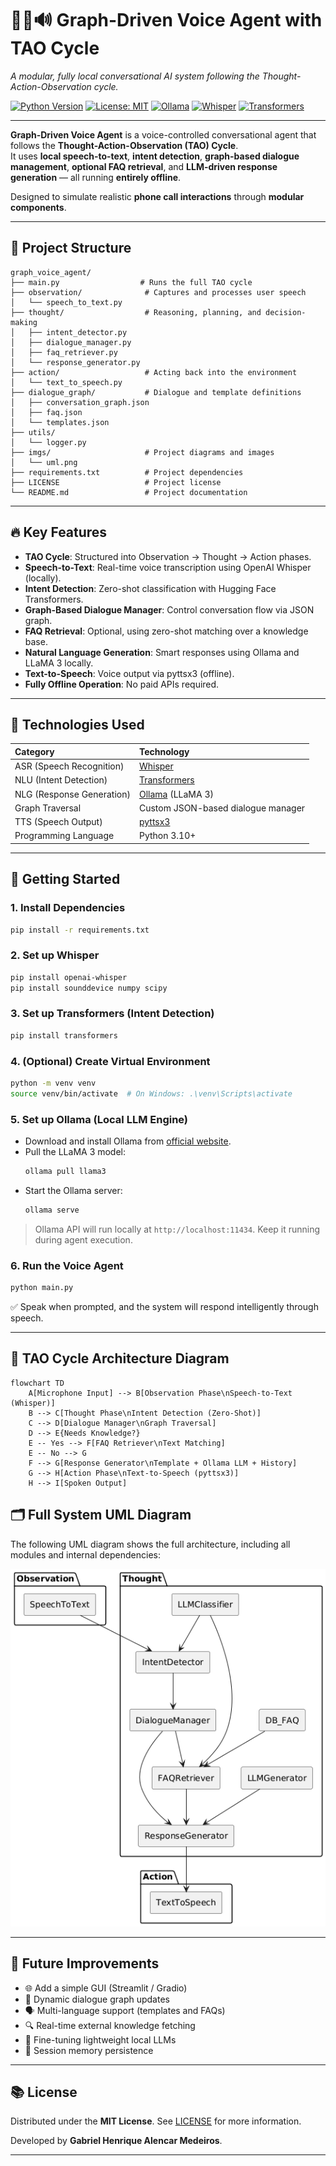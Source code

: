 # 🎤🧠🔊 Graph-Driven Voice Agent with TAO Cycle

_A modular, fully local conversational AI system following the Thought-Action-Observation cycle._

[![Python Version](https://img.shields.io/badge/python-3.10+-blue.svg)](https://www.python.org/downloads/)
[![License: MIT](https://img.shields.io/badge/License-MIT-yellow.svg)](LICENSE)
[![Ollama](https://img.shields.io/badge/LLM-Ollama-green)](https://ollama.com/)
[![Whisper](https://img.shields.io/badge/ASR-Whisper-lightgrey)](https://github.com/openai/whisper)
[![Transformers](https://img.shields.io/badge/NLU-Transformers-blue)](https://huggingface.co/)

---

**Graph-Driven Voice Agent** is a voice-controlled conversational agent that follows the **Thought-Action-Observation (TAO) Cycle**.  
It uses **local speech-to-text**, **intent detection**, **graph-based dialogue management**, **optional FAQ retrieval**, and **LLM-driven response generation** — all running **entirely offline**.

Designed to simulate realistic **phone call interactions** through **modular components**.

---

## 📂 Project Structure

```
graph_voice_agent/
├── main.py                  # Runs the full TAO cycle
├── observation/              # Captures and processes user speech
│   └── speech_to_text.py
├── thought/                  # Reasoning, planning, and decision-making
│   ├── intent_detector.py
│   ├── dialogue_manager.py
│   ├── faq_retriever.py
│   └── response_generator.py
├── action/                   # Acting back into the environment
│   └── text_to_speech.py
├── dialogue_graph/           # Dialogue and template definitions
│   ├── conversation_graph.json
│   ├── faq.json
│   └── templates.json
├── utils/
│   └── logger.py
├── imgs/                     # Project diagrams and images
│   └── uml.png
├── requirements.txt          # Project dependencies
├── LICENSE                   # Project license
└── README.md                 # Project documentation
```

---

## 🔥 Key Features

- **TAO Cycle**: Structured into Observation → Thought → Action phases.
- **Speech-to-Text**: Real-time voice transcription using OpenAI Whisper (locally).
- **Intent Detection**: Zero-shot classification with Hugging Face Transformers.
- **Graph-Based Dialogue Manager**: Control conversation flow via JSON graph.
- **FAQ Retrieval**: Optional, using zero-shot matching over a knowledge base.
- **Natural Language Generation**: Smart responses using Ollama and LLaMA 3 locally.
- **Text-to-Speech**: Voice output via pyttsx3 (offline).
- **Fully Offline Operation**: No paid APIs required.

---

## 🧩 Technologies Used

| Category | Technology |
|:---------|:------------|
| ASR (Speech Recognition) | [Whisper](https://github.com/openai/whisper) |
| NLU (Intent Detection) | [Transformers](https://huggingface.co/) |
| NLG (Response Generation) | [Ollama](https://ollama.com/) (LLaMA 3) |
| Graph Traversal | Custom JSON-based dialogue manager |
| TTS (Speech Output) | [pyttsx3](https://pyttsx3.readthedocs.io/en/latest/) |
| Programming Language | Python 3.10+ |

---

## 🚀 Getting Started

### 1. Install Dependencies

```bash
pip install -r requirements.txt
```

### 2. Set up Whisper

```bash
pip install openai-whisper
pip install sounddevice numpy scipy
```

### 3. Set up Transformers (Intent Detection)

```bash
pip install transformers
```

### 4. (Optional) Create Virtual Environment

```bash
python -m venv venv
source venv/bin/activate  # On Windows: .\venv\Scripts\activate
```

### 5. Set up Ollama (Local LLM Engine)

- Download and install Ollama from [official website](https://ollama.com/).
- Pull the LLaMA 3 model:
    ```bash
    ollama pull llama3
    ```
- Start the Ollama server:
    ```bash
    ollama serve
    ```

> Ollama API will run locally at `http://localhost:11434`. Keep it running during agent execution.

### 6. Run the Voice Agent

```bash
python main.py
```

✅ Speak when prompted, and the system will respond intelligently through speech.

---

## 🧠 TAO Cycle Architecture Diagram

```mermaid
flowchart TD
    A[Microphone Input] --> B[Observation Phase\nSpeech-to-Text (Whisper)]
    B --> C[Thought Phase\nIntent Detection (Zero-Shot)]
    C --> D[Dialogue Manager\nGraph Traversal]
    D --> E{Needs Knowledge?}
    E -- Yes --> F[FAQ Retriever\nText Matching]
    E -- No --> G
    F --> G[Response Generator\nTemplate + Ollama LLM + History]
    G --> H[Action Phase\nText-to-Speech (pyttsx3)]
    H --> I[Spoken Output]
```

## 🗂️ Full System UML Diagram

The following UML diagram shows the full architecture, including all modules and internal dependencies:

![UML Diagram](imgs/uml.png)

---

## 🌟 Future Improvements

- 🌐 Add a simple GUI (Streamlit / Gradio)
- 🧠 Dynamic dialogue graph updates
- 🗣️ Multi-language support (templates and FAQs)
- 🔍 Real-time external knowledge fetching
- 🧠 Fine-tuning lightweight local LLMs
- 💾 Session memory persistence

---

## 📚 License

Distributed under the **MIT License**. See [LICENSE](LICENSE) for more information.

Developed by **Gabriel Henrique Alencar Medeiros**.

---
